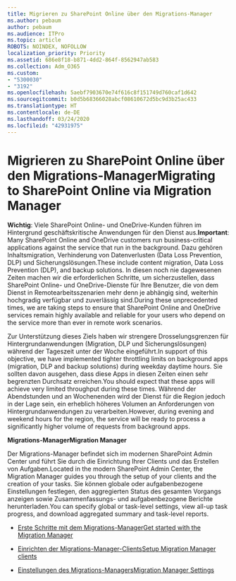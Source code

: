 ```yaml
---
title: Migrieren zu SharePoint Online über den Migrations-Manager
ms.author: pebaum
author: pebaum
ms.audience: ITPro
ms.topic: article
ROBOTS: NOINDEX, NOFOLLOW
localization_priority: Priority
ms.assetid: 686e8f18-b871-4dd2-864f-8562947ab583
ms.collection: Adm_O365
ms.custom:
- "5300030"
- "3192"
ms.openlocfilehash: 5aebf7903670e74f616c8f151749d760caf1d642
ms.sourcegitcommit: b0d5b68366028abcf08610672d5bc9d3b25ac433
ms.translationtype: HT
ms.contentlocale: de-DE
ms.lasthandoff: 03/24/2020
ms.locfileid: "42931975"
---
```

# <a name="migrating-to-sharepoint-online-via-migration-manager"></a><span data-ttu-id="43cb3-102">Migrieren zu SharePoint Online über den Migrations-Manager</span><span class="sxs-lookup"><span data-stu-id="43cb3-102">Migrating to SharePoint Online via Migration Manager</span></span>

<span data-ttu-id="43cb3-103">**Wichtig**: Viele SharePoint Online- und OneDrive-Kunden führen im Hintergrund geschäftskritische Anwendungen für den Dienst aus.</span><span class="sxs-lookup"><span data-stu-id="43cb3-103">**Important**: Many SharePoint Online and OneDrive customers run business-critical applications against the service that run in the background.</span></span> <span data-ttu-id="43cb3-104">Dazu gehören Inhaltsmigration, Verhinderung von Datenverlusten (Data Loss Prevention, DLP) und Sicherungslösungen.</span><span class="sxs-lookup"><span data-stu-id="43cb3-104">These include content migration, Data Loss Prevention (DLP), and backup solutions.</span></span> <span data-ttu-id="43cb3-105">In diesen noch nie dagewesenen Zeiten machen wir die erforderlichen Schritte, um sicherzustellen, dass SharePoint Online- und OneDrive-Dienste für Ihre Benutzer, die von dem Dienst in Remotearbeitsszenarien mehr denn je abhängig sind, weiterhin hochgradig verfügbar und zuverlässig sind.</span><span class="sxs-lookup"><span data-stu-id="43cb3-105">During these unprecedented times, we are taking steps to ensure that SharePoint Online and OneDrive services remain highly available and reliable for your users who depend on the service more than ever in remote work scenarios.</span></span>

<span data-ttu-id="43cb3-106">Zur Unterstützung dieses Ziels haben wir strengere Drosselungsgrenzen für Hintergrundanwendungen (Migration, DLP und Sicherungslösungen) während der Tageszeit unter der Woche eingeführt.</span><span class="sxs-lookup"><span data-stu-id="43cb3-106">In support of this objective, we have implemented tighter throttling limits on background apps (migration, DLP and backup solutions) during weekday daytime hours.</span></span> <span data-ttu-id="43cb3-107">Sie sollten davon ausgehen, dass diese Apps in diesen Zeiten einen sehr begrenzten Durchsatz erreichen.</span><span class="sxs-lookup"><span data-stu-id="43cb3-107">You should expect that these apps will achieve very limited throughput during these times.</span></span> <span data-ttu-id="43cb3-108">Während der Abendstunden und an Wochenenden wird der Dienst für die Region jedoch in der Lage sein, ein erheblich höheres Volumen an Anforderungen von Hintergrundanwendungen zu verarbeiten.</span><span class="sxs-lookup"><span data-stu-id="43cb3-108">However, during evening and weekend hours for the region, the service will be ready to process a significantly higher volume of requests from background apps.</span></span>

<span data-ttu-id="43cb3-109">**Migrations-Manager**</span><span class="sxs-lookup"><span data-stu-id="43cb3-109">**Migration Manager**</span></span>

<span data-ttu-id="43cb3-110">Der Migrations-Manager befindet sich im modernen SharePoint Admin Center und führt Sie durch die Einrichtung Ihrer Clients und das Erstellen von Aufgaben.</span><span class="sxs-lookup"><span data-stu-id="43cb3-110">Located in the modern SharePoint Admin Center, the Migration Manager guides you through the setup of your clients and the creation of your tasks.</span></span> <span data-ttu-id="43cb3-111">Sie können globale oder aufgabenbezogene Einstellungen festlegen, den aggregierten Status des gesamten Vorgangs anzeigen sowie Zusammenfassungs- und aufgabenbezogene Berichte herunterladen.</span><span class="sxs-lookup"><span data-stu-id="43cb3-111">You can specify global or task-level settings, view all-up task progress, and download aggregated summary and task-level reports.</span></span>

- [<span data-ttu-id="43cb3-112">Erste Schritte mit dem Migrations-Manager</span><span class="sxs-lookup"><span data-stu-id="43cb3-112">Get started with the Migration Manager</span></span>](https://docs.microsoft.com/sharepointmigration/mm-get-started)

- [<span data-ttu-id="43cb3-113">Einrichten der Migrations-Manager-Clients</span><span class="sxs-lookup"><span data-stu-id="43cb3-113">Setup Migration Manager clients</span></span>](https://docs.microsoft.com/sharepointmigration/mm-setup-clients)

- [<span data-ttu-id="43cb3-114">Einstellungen des Migrations-Managers</span><span class="sxs-lookup"><span data-stu-id="43cb3-114">Migration Manager Settings</span></span>](https://docs.microsoft.com/sharepointmigration/mm-settings)
